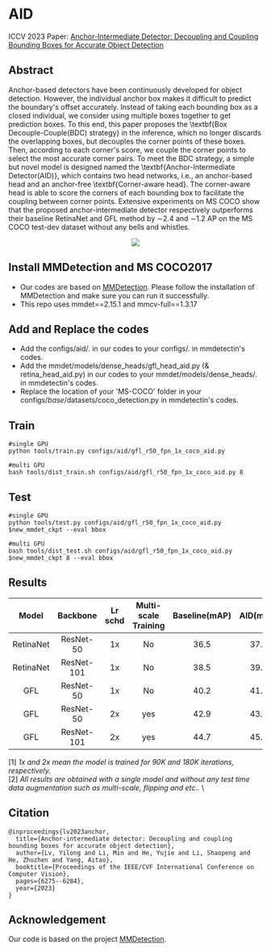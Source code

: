 # AID
ICCV 2023 Paper: [Anchor-Intermediate Detector: Decoupling and Coupling Bounding Boxes for Accurate Object Detection](https://arxiv.org/pdf/2310.05666)

## Abstract

Anchor-based detectors have been continuously developed for object detection. However, the individual anchor box makes it difficult to predict the boundary's offset accurately. Instead of taking each bounding box as a closed individual, we consider using multiple boxes together to get prediction boxes. To this end, this paper proposes the \textbf{Box Decouple-Couple(BDC) strategy} in the inference, which no longer discards the overlapping boxes, but decouples the corner points of these boxes. Then, according to each corner's score, we couple the corner points to select the most accurate corner pairs. To meet the BDC strategy, a simple but novel model is designed named the \textbf{Anchor-Intermediate Detector(AID)}, which contains two head networks, i.e., an anchor-based head and an anchor-free \textbf{Corner-aware head}. The corner-aware head is able to score the corners of each bounding box to facilitate the coupling between corner points. Extensive experiments on MS COCO show that the proposed anchor-intermediate detector respectively outperforms their baseline RetinaNet and GFL method by $\sim$2.4 and $\sim$1.2 AP on the MS COCO test-dev dataset without any bells and whistles.

<div align=center>
<img src="https://github.com/YilongLv/AID/blob/main/network.png"/>
</div>


## Install MMDetection and MS COCO2017
  - Our codes are based on [MMDetection](https://github.com/open-mmlab/mmdetection). Please follow the installation of MMDetection and make sure you can run it successfully.
  - This repo uses mmdet==2.15.1 and mmcv-full==1.3.17
## Add and Replace the codes
  - Add the configs/aid/. in our codes to your configs/. in mmdetectin's codes.
  - Add the mmdet/models/dense_heads/gfl_head_aid.py (& retina_head_aid.py) in our codes to your mmdet/models/dense_heads/. in mmdetectin's codes.
  - Replace the location of your 'MS-COCO' folder in  your configs/_base_/datasets/coco_detection.py in mmdetectin's codes.
## Train

```
#single GPU
python tools/train.py configs/aid/gfl_r50_fpn_1x_coco_aid.py

#multi GPU
bash tools/dist_train.sh configs/aid/gfl_r50_fpn_1x_coco_aid.py 8
```

## Test

```
#single GPU
python tools/test.py configs/aid/gfl_r50_fpn_1x_coco_aid.py $new_mmdet_ckpt --eval bbox

#multi GPU
bash tools/dist_test.sh configs/aid/gfl_r50_fpn_1x_coco_aid.py $new_mmdet_ckpt 8 --eval bbox
```
## Results

|    Model    |  Backbone  | Lr schd | Multi-scale Training | Baseline(mAP) | AID(mAP) |                                             config                                             |                                                     weight                                                      | code |
| :---------: |:----------:|:-------:|:--------------------:|:-------------:|:--------:|:----------------------------------------------------------------------------------------------:|:---------------------------------------------------------------------------------------------------------------:| :--: |
|  RetinaNet  | ResNet-50  |   1x    |          No          |     36.5      |   37.6   |     [config](https://github.com/YilongLv/AID/configs/aid/retinanet_r50_fpn_1x_coco_aid.py)     |                            [baidu](https://pan.baidu.com/s/1TwF9W13eHg6Sxkrr-4VTqg)                             | wsfw |
|  RetinaNet  | ResNet-101 |   1x    |          No          |     38.5      |   39.8   | [config](https://github.com/YilongLv/AID/configs/aid/retinanet_r50_fpn_mstrain_2x_coco_aid.py) |                            [baidu](https://pan.baidu.com/s/1TwF9W13eHg6Sxkrr-4VTqg)                             |      |
|     GFL     | ResNet-50  |   1x    |          No          |     40.2      |   41.0   |    [config](https://github.com/YilongLv/AID/configs/aid/gfl_r50_fpn_1x_coco_aid.py)            |                            [baidu](https://pan.baidu.com/s/1TwF9W13eHg6Sxkrr-4VTqg)                             |      |
|     GFL     | ResNet-50  |   2x    |         yes          |     42.9      |   43.5   |    [config](https://github.com/YilongLv/AID/configs/aid/gfl_r50_fpn_mstrain_2x_coco_aid.py)    |                            [baidu](https://pan.baidu.com/s/1TwF9W13eHg6Sxkrr-4VTqg)                             |      |
|     GFL     | ResNet-101 |   2x    |         yes          |     44.7      |   45.6   |   [config](https://github.com/YilongLv/AID/configs/aid/gfl_r101_fpn_mstrain_2x_coco_aid.py)    |                            [baidu](https://pan.baidu.com/s/1TwF9W13eHg6Sxkrr-4VTqg)                             |      |

\[1\] *1x and 2x mean the model is trained for 90K and 180K iterations, respectively.* \
\[2\] *All results are obtained with a single model and without any test time data augmentation such as multi-scale, flipping and etc..* \

## Citation
```
@inproceedings{lv2023anchor,
  title={Anchor-intermediate detector: Decoupling and coupling bounding boxes for accurate object detection},
  author={Lv, Yilong and Li, Min and He, Yujie and Li, Shaopeng and He, Zhuzhen and Yang, Aitao},
  booktitle={Proceedings of the IEEE/CVF International Conference on Computer Vision},
  pages={6275--6284},
  year={2023}
}
```


## Acknowledgement

Our code is based on the project [MMDetection](https://github.com/open-mmlab/mmdetection).
